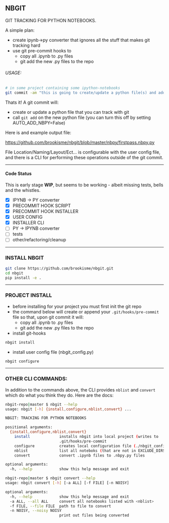 ## NBGIT 

GIT TRACKING FOR PYTHON NOTEBOOKS.

A simple plan: 

* create ipynb->py converter that ignores all the stuff that makes git tracking hard
* use git pre-commit hooks to
    * copy all .ipynb to .py files
    * git add the new .py files to the repo

###### USAGE:

```bash
# in some project containing some ipython-notebooks
git commit -am "this is going to create/update a python file(s) and add it(them) to your repo"
```

Thats it! A git commit will:

* create or update a python file that you can track with git
* call `git add` on the new python file (you can turn this off by setting AUTO_ADD_NBPY=False)

Here is and example output file:

https://github.com/brookisme/nbgit/blob/master/nbpy/firstpass.nbpy.py

File Location/Naming/Layout/Ect... is configurable with the user config file, and there is a CLI for performing these operations outside of the git commit.

--------------------------------
#### Code Status
This is early stage **WIP**, but seems to be working - albeit missing tests, bells and the whistles.

- [x] IPYNB -> PY converter
- [x] PRECOMMIT HOOK SCRIPT
- [x] PRECOMMIT HOOK INSTALLER
- [x] USER CONFIG
- [x] INSTALLER CLI
- [ ] PY -> IPYNB converter
- [ ] tests
- [ ] other/refactoring/cleanup

--------------------------------
### INSTALL NBGIT

```bash
git clone https://github.com/brookisme/nbgit.git
cd nbgit
pip install -e .
```


--------------------------------
### PROJECT INSTALL

* before installing for your project you must first init the git repo
* the command below will create or append your `.git/hooks/pre-commit` file so that, upon git commit it will:
    * copy all .ipynb to .py files
    * git add the new .py files to the repo
* install git-hooks 

```bash
nbgit install
```

* install user config file (nbgit_config.py)

```bash
nbgit configure
```

--------------------------------
### OTHER CLI COMMANDS:

In addition to the commands above, the CLI provides `nblist` and `convert` which do what you think they do.  Here are the docs:

```bash
nbgit-repo|master $ nbgit --help
usage: nbgit [-h] {install,configure,nblist,convert} ...

NBGIT: TRACKING FOR PYTHON NOTEBOOKS

positional arguments:
  {install,configure,nblist,convert}
    install             installs nbgit into local project (writes to
                        .git/hooks/pre-commit
    configure           creates local configuration file (./nbgit_config.py)
    nblist              list all noteboks (that are not in EXCLUDE_DIRS
    convert             convert .ipynb files to .nbpy.py files

optional arguments:
  -h, --help            show this help message and exit
```

```bash
nbgit-repo|master $ nbgit convert --help
usage: nbgit convert [-h] [-a ALL] [-f FILE] [-n NOISY]

optional arguments:
  -h, --help            show this help message and exit
  -a ALL, --all ALL     convert all notebooks listed with <nblist>
  -f FILE, --file FILE  path to file to convert
  -n NOISY, --noisy NOISY
                        print out files being converted
```

